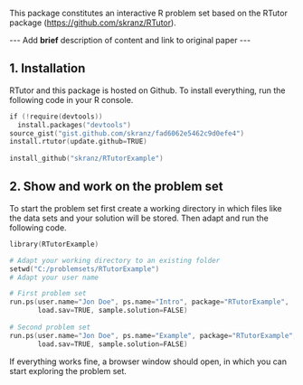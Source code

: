 This package constitutes an interactive R problem set based on the RTutor package (https://github.com/skranz/RTutor). 

--- Add **brief** description of content and link to original paper ---

## 1. Installation

RTutor and this package is hosted on Github. To install everything, run the following code in your R console.
```s
if (!require(devtools))
  install.packages("devtools")
source_gist("gist.github.com/skranz/fad6062e5462c9d0efe4")
install.rtutor(update.github=TRUE)
  
install_github("skranz/RTutorExample")
```

## 2. Show and work on the problem set
To start the problem set first create a working directory in which files like the data sets and your solution will be stored. Then adapt and run the following code.
```s
library(RTutorExample)

# Adapt your working directory to an existing folder
setwd("C:/problemsets/RTutorExample")
# Adapt your user name

# First problem set
run.ps(user.name="Jon Doe", ps.name="Intro", package="RTutorExample",
       load.sav=TRUE, sample.solution=FALSE)
       
# Second problem set       
run.ps(user.name="Jon Doe", ps.name="Example", package="RTutorExample",
       load.sav=TRUE, sample.solution=FALSE)       
```
If everything works fine, a browser window should open, in which you can start exploring the problem set.
